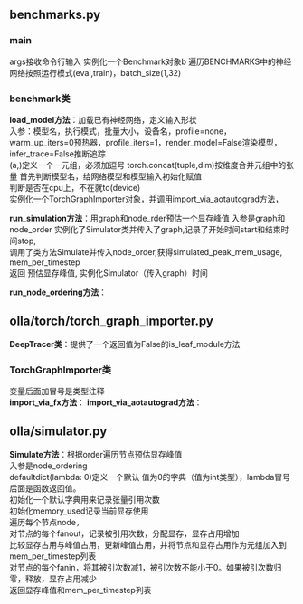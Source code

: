 ## benchmarks.py
### main
args接收命令行输入
实例化一个Benchmark对象b
遍历BENCHMARKS中的神经网络按照运行模式(eval,train)，batch\_size(1,32)

### benchmark类
**load\_model方法**：加载已有神经网络，定义输入形状  
入参：模型名，执行模式，批量大小，设备名，profile=none，warm\_up\_iters=0预热器，profile\_iters=1，render\_model=False渲染模型，infer\_trace=False推断追踪  
(a,)定义一个一元组，必须加逗号
torch.concat(tuple,dim)按维度合并元组中的张量
首先判断模型名，给网络模型和模型输入初始化赋值  
判断是否在cpu上，不在就to(device)  
实例化一个TorchGraphImporter对象，并调用import\_via\_aotautograd方法，

**run\_simulation方法**：用graph和node\_rder预估一个显存峰值
入参是graph和node\_order
实例化了Simulator类并传入了graph,记录了开始时间start和结束时间stop,  
调用了类方法Simulate并传入node\_order,获得simulated\_peak\_mem\_usage, mem\_per\_timestep  
返回 预估显存峰值, 实例化Simulator（传入graph）时间

**run\_node\_ordering方法**：
## olla/torch/torch\_graph\_importer.py
**DeepTracer类**：提供了一个返回值为False的is\_leaf\_module方法  
### TorchGraphImporter类
变量后面加冒号是类型注释  
**import\_via\_fx方法**：
**import\_via\_aotautograd方法**：
## olla/simulator.py
**Simulate方法**：根据order遍历节点预估显存峰值  
入参是node\_ordering  
defaultdict(lambda: 0)定义一个默认 值为0的字典（值为int类型），lambda冒号后面是函数返回值。  
初始化一个默认字典用来记录张量引用次数  
初始化memory\_used记录当前显存使用  
遍历每个节点node，  
对节点的每个fanout，记录被引用次数，分配显存，显存占用增加  
比较显存占用与峰值占用，更新峰值占用，并将节点和显存占用作为元组加入到mem\_per\_timestep列表  
对节点的每个fanin，将其被引次数减1，被引次数不能小于0。如果被引次数归零，释放，显存占用减少  
返回显存峰值和mem\_per\_timestep列表